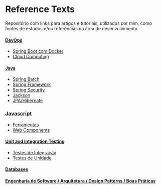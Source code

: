 # Reference Texts

Repositório com links para artigos e tutoriais, utilizados por mim, como fontes de estudos e/ou referências na área de desenvolvimento.

####  [DevOps]

- [Spring Boot com Docker]
- [Cloud Computing]

####  [Java]
- [Spring Batch]
- [Spring Framework]
- [Spring Security]
- [Jackson]
- [JPA/Hibernate]

### [Javascript]
- [Ferramentas]
- [Web Components]

####  [Unit and Integration Testing]

- [Testes de Integração]
- [Testes de Unidade]

#### [Databases]

#### [Engenharia de Software / Arquitetura / Design Patterns / Boas Práticas]

[DevOps]: <https://github.com/savitoh/Reference_Texts/tree/master/DevOps>
[Cloud Computing]: <https://github.com/savitoh/Reference_Texts/blob/master/DevOps/README.md#cloud-computing>
[Spring Boot com Docker]: <https://github.com/savitoh/Reference_Texts/blob/master/DevOps/README.md#spring-boot-com-docker>


[Java]: <https://github.com/savitoh/Reference_Texts/tree/master/Java>
[Spring Batch]: <https://github.com/savitoh/reference-texts/tree/master/Java#spring-batch>
[Spring Framework]: <https://github.com/savitoh/reference-texts/tree/master/Java#spring-framework>
[Spring Security]: <https://github.com/savitoh/reference-texts/tree/master/Java#spring-security>
[Jackson]: <https://github.com/savitoh/reference-texts/tree/master/Java#jackson>
[JPA/Hibernate]: <https://github.com/savitoh/reference-texts/tree/master/Java#jpahibernate>


[JavaScript]:<https://github.com/savitoh/Reference_Texts/tree/master/JavaScript>
[Ferramentas]: <https://github.com/savitoh/Reference_Texts/tree/master/JavaScript#ferramentas>
[Web Components]: <https://github.com/savitoh/Reference_Texts/tree/master/JavaScript#web-components>


[Unit and Integration Testing]: <https://github.com/savitoh/Reference_Texts/tree/master/Unit%20and%20Integration%20Testing>
[Testes de Integração]: <https://github.com/savitoh/Reference_Texts/tree/master/Unit%20and%20Integration%20Testing#testes-de-integra%C3%A7%C3%A3o>
[Testes de Unidade]: <https://github.com/savitoh/Reference_Texts/tree/master/Unit%20and%20Integration%20Testing#testes-de-unidade>


[Databases]: <https://github.com/savitoh/Reference_Texts/tree/master/Databases>


[Engenharia de Software / Arquitetura / Design Patterns / Boas Práticas]: <https://github.com/savitoh/reference-texts/tree/master/Design%20Patterns%20-%20Boas%20Pr%C3%A1ticas>


